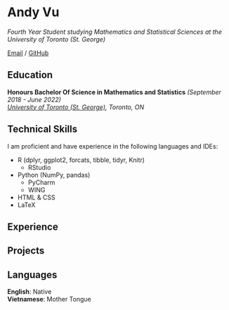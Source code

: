 # Andy Vu

_Fourth Year Student studying Mathematics and Statistical Sciences at the University of Toronto (St. George)_ <br>

[Email](mailto:andy.vu@mail.utoronto.ca) / [GitHub](https://github.com/andyvu016/)

## Education

**Honours Bachelor Of Science in Mathematics and Statistics** _(September 2018 - June 2022)_ <br>
_[University of Toronto (St. George)](https://www.utoronto.ca/), Toronto, ON_

## Technical Skills

I am proficient and have experience in the following languages and IDEs:
  * R (dplyr, ggplot2, forcats, tibble, tidyr, Knitr)
    * RStudio
  * Python (NumPy, pandas)
    * PyCharm 
    * WING 
  * HTML & CSS
  * LaTeX

## Experience


## Projects


## Languages

**English**: Native <br>
**Vietnamese**: Mother Tongue
